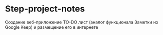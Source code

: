 # Step-project-notes
Создание веб-приложение TO-DO лист (аналог функционала Заметки из Google Keep) и размещение его в интернете
